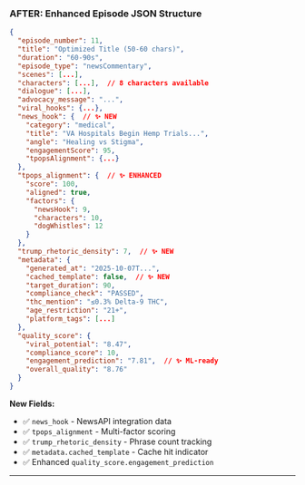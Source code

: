 ### AFTER: Enhanced Episode JSON Structure

```json
{
  "episode_number": 11,
  "title": "Optimized Title (50-60 chars)",
  "duration": "60-90s",
  "episode_type": "newsCommentary",
  "scenes": [...],
  "characters": [...],  // 8 characters available
  "dialogue": [...],
  "advocacy_message": "...",
  "viral_hooks": {...},
  "news_hook": {  // ✨ NEW
    "category": "medical",
    "title": "VA Hospitals Begin Hemp Trials...",
    "angle": "Healing vs Stigma",
    "engagementScore": 95,
    "tpopsAlignment": {...}
  },
  "tpops_alignment": {  // ✨ ENHANCED
    "score": 100,
    "aligned": true,
    "factors": {
      "newsHook": 9,
      "characters": 10,
      "dogWhistles": 12
    }
  },
  "trump_rhetoric_density": 7,  // ✨ NEW
  "metadata": {
    "generated_at": "2025-10-07T...",
    "cached_template": false,  // ✨ NEW
    "target_duration": 90,
    "compliance_check": "PASSED",
    "thc_mention": "≤0.3% Delta-9 THC",
    "age_restriction": "21+",
    "platform_tags": [...]
  },
  "quality_score": {
    "viral_potential": "8.47",
    "compliance_score": 10,
    "engagement_prediction": "7.81",  // ✨ ML-ready
    "overall_quality": "8.76"
  }
}
```

**New Fields:**

- ✅ `news_hook` - NewsAPI integration data
- ✅ `tpops_alignment` - Multi-factor scoring
- ✅ `trump_rhetoric_density` - Phrase count tracking
- ✅ `metadata.cached_template` - Cache hit indicator
- ✅ Enhanced `quality_score.engagement_prediction`

---
